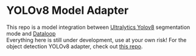 # YOLOv8 Model Adapter

This repo is a model integration between [Ultralytics Yolov8](https://github.com/ultralytics/ultralytics) segmentation mode and [Dataloop](https://dataloop.ai/)  
Everything here is still under development, use at your own risk!
For the object detection YOLOv8 adapter, check out [this repo](https://github.com/dataloop-ai-apps/yolov8/).